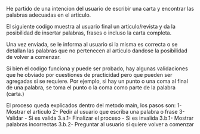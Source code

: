 He partido de una intencion del usuario de escribir una carta y encontrar las palabras adecuadas en el articulo.

El siguiente codigo muestra al usuario final un articulo/revista y da la posibilidad de insertar palabras, frases o incluso la carta completa. 

Una vez enviada, se le informa al usuario si la misma es correcta o se detallan las palabras que no pertenecen al articulo
dandose la posibilidad de volver a comenzar. 

Si bien el codigo funciona y puede ser probado, hay algunas validaciones que he obviado por cuestiones de practicidad pero que pueden
ser agregadas si se requiere. Por ejemplo, si hay un punto o una coma al final de una palabra, se toma el punto o la coma como parte 
de la palabra (carta.)

El proceso queda explicados dentro del metodo main, los pasos son:
1- Mostrar el articulo
2- Pedir al usuario que escriba una palabra o frase
3- Validar
    - Si es valida 
        3.a.1- Finalizar el proceso
    - Si es invalida
        3.b.1- Mostrar palabras incorrectas
        3.b.2- Preguntar al usuario si quiere volver a comenzar
